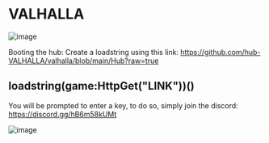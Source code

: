 # VALHALLA
![image](https://user-images.githubusercontent.com/132168937/235324076-8efb07a9-6db3-4c3f-bd38-d27114046652.png)

Booting the hub: Create a loadstring using this link: https://github.com/hub-VALHALLA/valhalla/blob/main/Hub?raw=true
## loadstring(game:HttpGet("LINK"))()
You will be prompted to enter a key, to do so, simply join the discord: https://discord.gg/hB6m58kUMt

![image](https://user-images.githubusercontent.com/132168937/235324305-d0f4faea-2dea-4642-bbdc-b8608feee48d.png)
